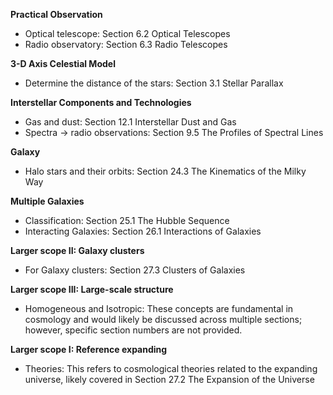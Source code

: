 **Practical Observation**
- Optical telescope: Section 6.2 Optical Telescopes
- Radio observatory: Section 6.3 Radio Telescopes

**3-D Axis Celestial Model**
- Determine the distance of the stars: Section 3.1 Stellar Parallax

**Interstellar Components and Technologies**
- Gas and dust: Section 12.1 Interstellar Dust and Gas
- Spectra -> radio observations: Section 9.5 The Profiles of Spectral Lines

**Galaxy**
- Halo stars and their orbits: Section 24.3 The Kinematics of the Milky Way

**Multiple Galaxies**
- Classification: Section 25.1 The Hubble Sequence
- Interacting Galaxies: Section 26.1 Interactions of Galaxies

**Larger scope II: Galaxy clusters**
- For Galaxy clusters: Section 27.3 Clusters of Galaxies

**Larger scope III: Large-scale structure**
- Homogeneous and Isotropic: These concepts are fundamental in cosmology and would likely be discussed across multiple sections; however, specific section numbers are not provided.

**Larger scope I: Reference expanding**
- Theories: This refers to cosmological theories related to the expanding universe, likely covered in Section 27.2 The Expansion of the Universe

